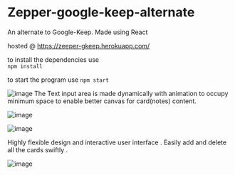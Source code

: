 # Zepper-google-keep-alternate

An alternate to Google-Keep. Made using React 


hosted @  https://zeeper-gkeep.herokuapp.com/ 


to install the dependencies use    
`npm install`


to start the  program use 
`npm start`


![image](https://user-images.githubusercontent.com/83254980/178772744-467588eb-5553-4e6c-97cd-5f01344899e7.png)
The Text input area is made dynamically with animation to occupy minimum space to enable better canvas for card(notes) content.


![image](https://user-images.githubusercontent.com/83254980/178773002-e0f946b3-5f22-4402-9a5f-cb4ef6bf6ce0.png)


![image](https://user-images.githubusercontent.com/83254980/176881297-e2d14790-1ac9-4a40-9671-aa01e4c707df.png)




Highly flexible design and interactive user interface .
Easily add and delete all the cards swiftly .



![image](https://user-images.githubusercontent.com/83254980/178774022-efdee3a4-ad41-43a1-860d-aff54bdd16e5.png)






